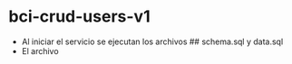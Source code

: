 # bci-crud-users-v1
- Al iniciar el servicio se ejecutan los archivos ## schema.sql y data.sql
- El archivo



